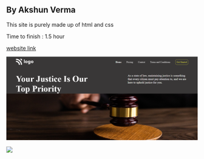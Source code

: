 ## By Akshun Verma

This site is purely made up of html and css

Time to finish : 1.5 hour

[website link](https://third-project-ineuron.netlify.app/)

![image](assets/project-3.png)


![](https://img.shields.io/badge/learn--code-self--taught-orange)
